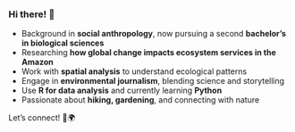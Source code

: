 ### Hi there! 👋  

- Background in **social anthropology**, now pursuing a second **bachelor’s in biological sciences**  
- Researching **how global change impacts ecosystem services in the Amazon**  
- Work with **spatial analysis** to understand ecological patterns  
- Engage in **environmental journalism**, blending science and storytelling  
- Use **R for data analysis** and currently learning **Python**  
- Passionate about **hiking, gardening**, and connecting with nature  

Let’s connect! 🌱🌍  
